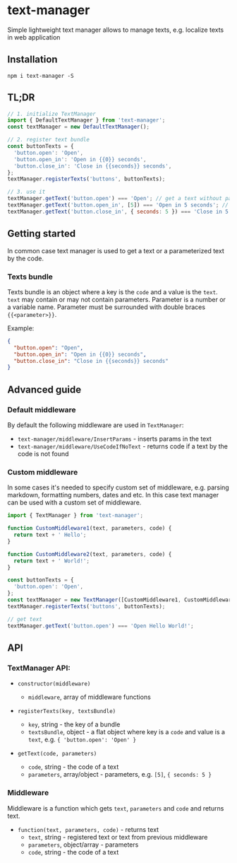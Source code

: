 # text-manager

Simple lightweight text manager allows to manage texts, e.g. localize texts in web application

## Installation

`npm i text-manager -S`

## TL;DR

```javascript
// 1. initialize TextManager
import { DefaultTextManager } from 'text-manager';
const textManager = new DefaultTextManager();

// 2. register text bundle
const buttonTexts = {
  'button.open': 'Open',
  'button.open_in': 'Open in {{0}} seconds',
  'button.close_in': 'Close in {{seconds}} seconds',
};
textManager.registerTexts('buttons', buttonTexts);

// 3. use it
textManager.getText('button.open') === 'Open'; // get a text without parameters
textManager.getText('button.open_in', [5]) === 'Open in 5 seconds'; // get a text with ordered parameters
textManager.getText('button.close_in', { seconds: 5 }) === 'Close in 5 seconds'; // get a text with named parameters
```

## Getting started

In common case text manager is used to get a text or a parameterized text by the code.

### Texts bundle

Texts bundle is an object where a key is the `code` and a value is the `text`.
`text` may contain or may not contain parameters.
Parameter is a number or a variable name. Parameter must be surrounded with double braces `{{<parameter>}}`. 

Example:
```json
{
  "button.open": "Open",
  "button.open_in": "Open in {{0}} seconds",
  "button.close_in": "Close in {{seconds}} seconds"
}
```

## Advanced guide

### Default middleware

By default the following middleware are used in `TextManager`:
- `text-manager/middleware/InsertParams` - inserts params in the text
- `text-manager/middleware/UseCodeIfNoText` - returns code if a text by the code is not found

### Custom middleware

In some cases it's needed to specify custom set of middleware, e.g. parsing markdown, formatting numbers, dates and etc.
In this case text manager can be used with a custom set of middleware.

```javascript
import { TextManager } from 'text-manager';

function CustomMiddleware1(text, parameters, code) {
  return text + ' Hello';
}

function CustomMiddleware2(text, parameters, code) {
  return text + ' World!';
}

const buttonTexts = {
  'button.open': 'Open',
};
const textManager = new TextManager([CustomMiddleware1, CustomMiddleware2]);
textManager.registerTexts('buttons', buttonTexts);

// get text
textManager.getText('button.open') === 'Open Hello World!';
```

## API

### TextManager API:

- `constructor(middleware)`
  - `middleware`, array of middleware functions

- `registerTexts(key, textsBundle)`
  - `key`, string - the key of a bundle
  - `textsBundle`, object - a flat object where key is a `code` and value is a `text`, e.g. `{ 'button.open': 'Open' }`

- `getText(code, parameters)`
  - `code`, string - the code of a text
  - `parameters`, array/object - parameters, e.g. `[5]`, `{ seconds: 5 }`

### Middleware

Middleware is a function which gets `text`, `parameters` and `code` and returns text.

- `function(text, parameters, code)` - returns text
  - `text`, string - registered text or text from previous middleware
  - `parameters`, object/array - parameters
  - `code`, string - the code of a text
